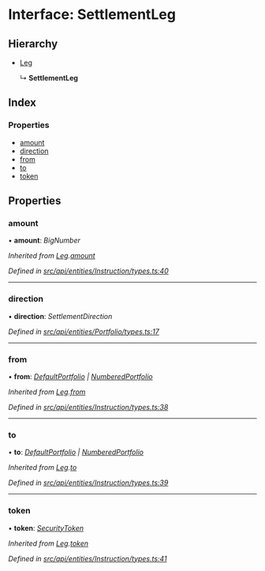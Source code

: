 # Interface: SettlementLeg

## Hierarchy

* [Leg](leg.md)

  ↳ **SettlementLeg**

## Index

### Properties

* [amount](settlementleg.md#amount)
* [direction](settlementleg.md#direction)
* [from](settlementleg.md#from)
* [to](settlementleg.md#to)
* [token](settlementleg.md#token)

## Properties

###  amount

• **amount**: *BigNumber*

*Inherited from [Leg](leg.md).[amount](leg.md#amount)*

*Defined in [src/api/entities/Instruction/types.ts:40](https://github.com/PolymathNetwork/polymesh-sdk/blob/05b527a2/src/api/entities/Instruction/types.ts#L40)*

___

###  direction

• **direction**: *SettlementDirection*

*Defined in [src/api/entities/Portfolio/types.ts:17](https://github.com/PolymathNetwork/polymesh-sdk/blob/05b527a2/src/api/entities/Portfolio/types.ts#L17)*

___

###  from

• **from**: *[DefaultPortfolio](../classes/defaultportfolio.md) | [NumberedPortfolio](../classes/numberedportfolio.md)*

*Inherited from [Leg](leg.md).[from](leg.md#from)*

*Defined in [src/api/entities/Instruction/types.ts:38](https://github.com/PolymathNetwork/polymesh-sdk/blob/05b527a2/src/api/entities/Instruction/types.ts#L38)*

___

###  to

• **to**: *[DefaultPortfolio](../classes/defaultportfolio.md) | [NumberedPortfolio](../classes/numberedportfolio.md)*

*Inherited from [Leg](leg.md).[to](leg.md#to)*

*Defined in [src/api/entities/Instruction/types.ts:39](https://github.com/PolymathNetwork/polymesh-sdk/blob/05b527a2/src/api/entities/Instruction/types.ts#L39)*

___

###  token

• **token**: *[SecurityToken](../classes/securitytoken.md)*

*Inherited from [Leg](leg.md).[token](leg.md#token)*

*Defined in [src/api/entities/Instruction/types.ts:41](https://github.com/PolymathNetwork/polymesh-sdk/blob/05b527a2/src/api/entities/Instruction/types.ts#L41)*
